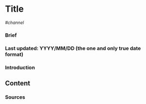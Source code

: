 # Title

*#channel*

### Brief

### Last updated: YYYY/MM/DD (the one and only true date format)

### Introduction

## Content

### Sources
